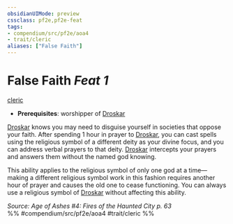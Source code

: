 ```yaml
---
obsidianUIMode: preview
cssclass: pf2e,pf2e-feat
tags:
- compendium/src/pf2e/aoa4
- trait/cleric
aliases: ["False Faith"]
---
```

# False Faith  *Feat 1*  
[cleric](../../rules/traits/cleric.md)  

- **Prerequisites**: worshipper of [Droskar](../setting/deities/droskar-logm.md)

[Droskar](../setting/deities/droskar-logm.md) knows you may need to disguise yourself in societies that oppose your faith. After spending 1 hour in prayer to [Droskar](../setting/deities/droskar-logm.md), you can cast spells using the religious symbol of a different deity as your divine focus, and you can address verbal prayers to that deity. [Droskar](../setting/deities/droskar-logm.md) intercepts your prayers and answers them without the named god knowing.

This ability applies to the religious symbol of only one god at a time—making a different religious symbol work in this fashion requires another hour of prayer and causes the old one to cease functioning. You can always use a religious symbol of [Droskar](../setting/deities/droskar-logm.md) without affecting this ability.

*Source: Age of Ashes #4: Fires of the Haunted City p. 63*  
%% #compendium/src/pf2e/aoa4 #trait/cleric %%